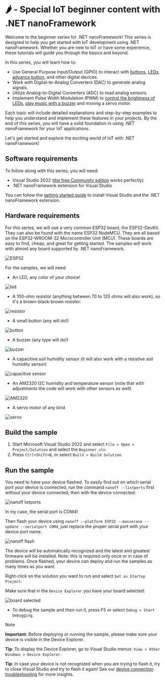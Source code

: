 # 🌶️ - Special IoT beginner content with .NET nanoFramework

Welcome to the beginner series for .NET nanoFramework! This series is designed to help you get started with IoT development using .NET nanoFramework. Whether you are new to IoT or have some experience, these tutorials will guide you through the basics and beyond.

In this series, you will learn how to:

- Use General Purpose Input/Output (GPIO) to interact with [buttons](./Button/), [LEDs](./BlinkLed/), [advance button](./ButtonNuget/), and other digital devices.
- Work with Digital-to-Analog Converters (DAC) to generate analog signals.
- Utilize Analog-to-Digital Converters (ADC) to read analog sensors.
- Implement Pulse Width Modulation (PWM) to [control the brightness of LEDs](./PwmLed/), [play music with a buzzer](./Buzzer/) and moving a servo motor.

Each topic will include detailed explanations and step-by-step examples to help you understand and implement these features in your projects. By the end of this series, you will have a solid foundation in using .NET nanoFramework for your IoT applications.

Let's get started and explore the exciting world of IoT with .NET nanoFramework!

## Software requirements

To follow along with this series, you will need:

- Visual Studio 2022 ([the free Community edition](https://visualstudio.microsoft.com/vs/community/) works perfectly)
- .NET nanoFramework extension for Visual Studio

You can follow the [getting started guide](https://docs.nanoframework.net/content/getting-started-guides/index.html) to install Visual Studio and the .NET nanoFramework extension.

## Hardware requirements

For this series, we will use a very common ESP32 board, the ESP32-DevKit. They can also be found with the name ESP32 NodeMCU. They are all based on the ESP32-WROOM-32 Microcontroller Unit (MCU). These boards are easy to find, cheap, and great for getting started. The samples will work with almost any board supported by .NET nanoFramework.

![ESP32](./Docs/ESP32-DEVKITC.jpg)

For the samples, we will need:

- An LED, any color of your choice!

![led](./Docs/led.jpg)

- A 100-ohm resistor (anything between 70 to 120 ohms will also work), so it's a brown-black-brown resistor:

![resistor](./Docs/resistor.jpg)

- A small button (any will do!)

![button](./Docs/button.jpg)

- A buzzer (any type will do!)

![buzzer](./Docs/buzzer.png)

- A capacitive soil humidity sensor (it will also work with a resistive soil humidity sensor)

![capacitive sensor](./Docs/soil_humidity_sensor_capacitive.jpg)

- An AM2320 I2C humidity and temperature sensor (note that with adjustments the code will work with other sensors as well)

![AM2320](./Docs/AM2320.jpg)

- A servo motor of any kind

![servo](./Docs/servo.jpg)

## Build the sample

1. Start Microsoft Visual Studio 2022 and select `File > Open > Project/Solution` and select the `Beginner.sln`.
1. Press `Ctrl+Shift+B`, or select `Build > Build Solution`.

## Run the sample

You need to have your device flashed. To easily find out on which serial port your device is connected, run the command `nanoff --listports` first without your device connected, then with the device connected:

![nanoff listports](./Docs/nanoff_listports.png)

In my case, the serial port is COM4!

Then flash your device using `nanoff --platform ESP32 --masserase --update --serialport COM4`, just replace the proper serial port with your device port name.

![nanoff flash](./Docs/nanoff_flashed.png)

The device will be automatically recognized and the latest and greatest firmware will be installed. Note: this is required only once or in case of problems. Once flashed, your device can deploy and run the samples as many times as you want.

Right-click on the solution you want to run and select `Set as Startup Project`.

Make sure that in the `Device Explorer` you have your board selected:

![board selected](./Docs/device_selected.png)

- To debug the sample and then run it, press F5 or select `Debug > Start Debugging`.

> [!NOTE]
>
> **Important**: Before deploying or running the sample, please make sure your device is visible in the Device Explorer.
>
> **Tip**: To display the Device Explorer, go to Visual Studio menus: `View > Other Windows > Device Explorer`.
>
> **Tip**: In case your device is not recognized when you are trying to flash it, try to close Visual Studio and try to flash it again! See our [device connection troubleshooting](https://docs.nanoframework.net/content/getting-started-guides/troubleshooting-device-connection.html) for more insights.
